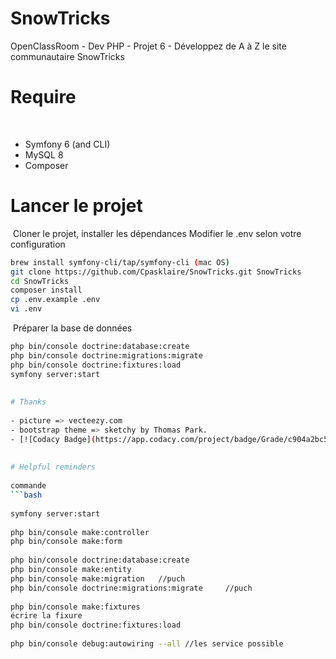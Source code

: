 # SnowTricks
 OpenClassRoom - Dev PHP - Projet 6 - Développez de A à Z le site communautaire SnowTricks
​
# Require
​
- Symfony 6 (and CLI)
- MySQL 8
- Composer
​
# Lancer le projet
​
Cloner le projet, installer les dépendances
Modifier le .env selon votre configuration
​
```bash
brew install symfony-cli/tap/symfony-cli (mac OS)
git clone https://github.com/Cpasklaire/SnowTricks.git SnowTricks
cd SnowTricks
composer install
cp .env.example .env
vi .env
```
​
Préparer la base de données
​
```bash
php bin/console doctrine:database:create
php bin/console doctrine:migrations:migrate
php bin/console doctrine:fixtures:load
symfony server:start
​
​
# Thanks
​
- picture => vecteezy.com
- bootstrap theme => sketchy by Thomas Park.
- [![Codacy Badge](https://app.codacy.com/project/badge/Grade/c904a2bc59f040c09f9f648393a451f8)](https://www.codacy.com/gh/Cpasklaire/SnowTricks/dashboard?utm_source=github.com&amp;utm_medium=referral&amp;utm_content=Cpasklaire/SnowTricks&amp;utm_campaign=Badge_Grade)
​
​
# Helpful reminders
​
commande 
```bash
​
symfony server:start
​
php bin/console make:controller
php bin/console make:form
​
php bin/console doctrine:database:create
php bin/console make:entity
php bin/console make:migration   //puch
php bin/console doctrine:migrations:migrate     //puch
​
php bin/console make:fixtures
écrire la fixure
php bin/console doctrine:fixtures:load
​
php bin/console debug:autowiring --all //les service possible
```
